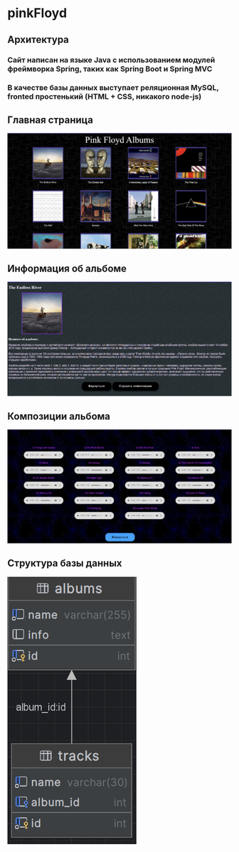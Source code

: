 # pinkFloyd
## Архитектура
### Сайт написан на языке Java с использованием модулей фреймворка Spring, таких как Spring Boot и Spring MVC  
### В качестве базы данных выступает реляционная MySQL, fronted простенький (HTML + CSS, никакого node-js)
## Главная страница
![website](./home.png)
## Информация об альбоме
![website](./album_info.png)
## Композиции альбома
![website](./tracks.png)
## Структура базы данных
![website](./db.png)
